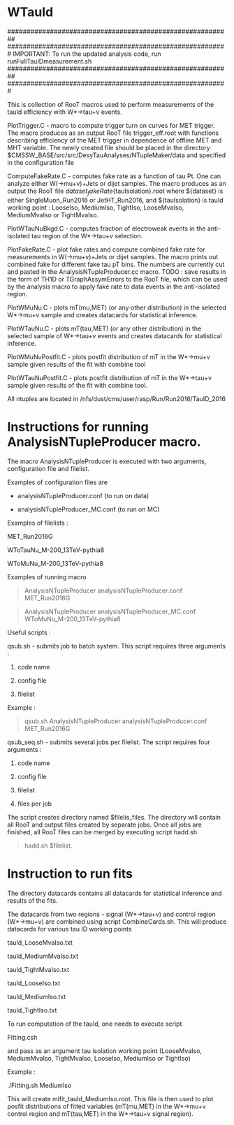 # WTauId

##########################################################
#########################################################
IMPORTANT: To run the updated analysis code, run  runFullTauIDmeasurement.sh
##########################################################
#########################################################


This is collection of RooT macros used to perform measurements
of the tauId efficiency with W*->tau+v events.

PlotTrigger.C - macro to compute trigger turn on curves for
MET trigger. The macro produces as an output RooT file 
trigger_eff.root with functions describing efficiency of
the MET trigger in dependence of offline MET and 
MHT variable. The newly created file should be placed in the
directory $CMSSW_BASE/src/src/DesyTauAnalyses/NTupleMaker/data
and specified in the configuration file 

ComputeFakeRate.C - computes fake rate as 
a function of tau Pt. One can analyze
either W(->mu+v)+Jets or dijet samples.
The macro produces as an output the RooT file
${dataset}_fakeRate${tauIsolation}.root
where ${dataset} is either SingleMuon_Run2016 or 
JetHT_Run2016, and ${tauIsolation} is tauId
working point : LooseIso, MediumIso, TightIso,
LooseMvaIso, MediumMvaIso or TightMvaIso.

PlotWTauNuBkgd.C - computes fraction of electroweak
events in the anti-isolated tau region of the 
W*->tau+v selection.

PlotFakeRate.C - plot fake rates and compute
combined fake rate for measurements in
W(->mu+v)+Jets or dijet samples. The macro prints out
combined fake for different fake tau pT bins.
The numbers are currently cut and pasted in
the AnalysisNTupleProducer.cc macro. TODO : save 
results in the form of TH1D or TGraphAssymErrors 
to the RooT file, which can be used by the analysis macro 
to apply fake rate to data events in the anti-isolated region.

PlotWMuNu.C - plots mT(mu,MET) (or any other distribution)
in the selected W*->mu+v sample and creates
datacards for statistical inference.

PlotWTauNu.C - plots mT(tau,MET) (or any other distribution)
in the selected sample of W*->tau+v events and
creates datacards for statistical inference.

PlotWMuNuPostfit.C - plots postfit distribution of mT
in the W*->mu+v sample given results of the fit
with combine tool

PlotWTauNuPostfit.C - plots postfit distribution of mT
in the W*->tau+v sample given results of the fit
with combine tool.

All ntuples are located in
/nfs/dust/cms/user/rasp/Run/Run2016/TauID_2016


# Instructions for running AnalysisNTupleProducer macro.

The macro AnalysisNTupleProducer is executed with two
arguments, configuration file and filelist.

Examples of configuration files are

- analysisNTupleProducer.conf (to run on data) 

- analysisNTupleProducer_MC.conf (to run on MC)


Examples of filelists :

MET_Run2016G

WToTauNu_M-200_13TeV-pythia8

WToMuNu_M-200_13TeV-pythia8


Examples of running macro

> AnalysisNTupleProducer analysisNTupleProducer.conf MET_Run2016G

> AnalysisNTupleProducer analysisNTupleProducer_MC.conf WToMuNu_M-200_13TeV-pythia8

Useful scripts :

qsub.sh - submits job to batch system. This script
requires three arguments :

1) code name

2) config file

3) filelist

Example :

> qsub.sh AnalysisNTupleProducer analysisNTupleProducer.conf MET_Run2016G


qsub_seq.sh - submits several jobs per filelist. The script requires
four arguments :

1) code name

2) config file

3) filelist

4) files per job

The script creates directory named $filelis_files.
The directory will contain all RooT and output files
created by separate jobs. Once all jobs are finished,
all RooT files can be merged by executing script hadd.sh

> hadd.sh $filelist.
 
# Instruction to run fits

The directory datacards contains all datacards for
statistical inference and results of the fits.

The datacards from two regions - signal (W*->tau+v) 
and control region (W*->mu+v) are combined using script
CombineCards.sh. This will produce datacards for various
tau ID working points

tauId_LooseMvaIso.txt

tauId_MediumMvaIso.txt

tauId_TightMvaIso.txt

tauId_LooseIso.txt

tauId_MediumIso.txt

tauId_TightIso.txt


To run computation of the tauId, one needs to execute script 

Fitting.csh

and pass as an argument tau isolation working point
(LooseMvaIso, MediumMvaIso, TightMvaIso, LooseIso, MediumIso or TightIso)

Example :

./Fitting.sh MediumIso

This will create mlfit_tauId_MediumIso.root. This file
is then used to plot posfit distributions of fitted variables
(mT(mu,MET) in the W*->mu+v control region and mT(tau,MET) 
in the W*->tau+v signal region).
